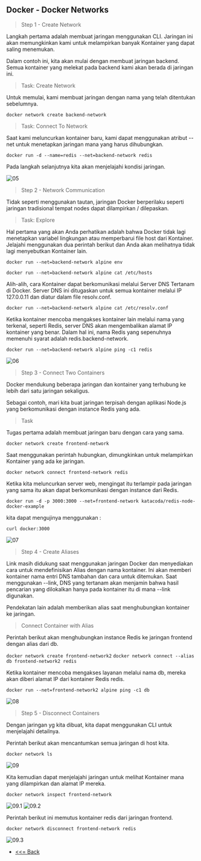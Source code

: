 ## Docker - Docker Networks

> Step 1 - Create Network

Langkah pertama adalah membuat jaringan menggunakan CLI. Jaringan ini akan memungkinkan kami untuk melampirkan banyak Kontainer yang dapat saling menemukan.

Dalam contoh ini, kita akan mulai dengan membuat jaringan backend. Semua kontainer yang melekat pada backend kami akan berada di jaringan ini.

> Task: Create Network

Untuk memulai, kami membuat jaringan dengan nama yang telah ditentukan sebelumnya.

```docker network create backend-network```

> Task: Connect To Network

Saat kami meluncurkan kontainer baru, kami dapat menggunakan atribut --net untuk menetapkan jaringan mana yang harus dihubungkan.

```docker run -d --name=redis --net=backend-network redis```

Pada langkah selanjutnya kita akan menjelajahi kondisi jaringan.


![05](images/README.05.jpg)

> Step 2 - Network Communication

Tidak seperti menggunakan tautan, jaringan Docker berperilaku seperti jaringan tradisional tempat nodes dapat dilampirkan / dilepaskan.

> Task: Explore

Hal pertama yang akan Anda perhatikan adalah bahwa Docker tidak lagi menetapkan variabel lingkungan atau memperbarui file host dari Kontainer. Jelajahi menggunakan dua perintah berikut dan Anda akan melihatnya tidak lagi menyebutkan Kontainer lain.

```docker run --net=backend-network alpine env```

```docker run --net=backend-network alpine cat /etc/hosts```

Alih-alih, cara Kontainer dapat berkomunikasi melalui Server DNS Tertanam di Docker. Server DNS ini ditugaskan untuk semua kontainer melalui IP 127.0.0.11 dan diatur dalam file resolv.conf.

```docker run --net=backend-network alpine cat /etc/resolv.conf```

Ketika kontainer mencoba mengakses kontainer lain melalui nama yang terkenal, seperti Redis, server DNS akan mengembalikan alamat IP kontainer yang benar. Dalam hal ini, nama Redis yang sepenuhnya memenuhi syarat adalah redis.backend-network.

```docker run --net=backend-network alpine ping -c1 redis```


![06](images/README.06.jpg)

> Step 3 - Connect Two Containers

Docker mendukung beberapa jaringan dan kontainer yang terhubung ke lebih dari satu jaringan sekaligus.

Sebagai contoh, mari kita buat jaringan terpisah dengan aplikasi Node.js yang berkomunikasi dengan instance Redis yang ada.

> Task

Tugas pertama adalah membuat jaringan baru dengan cara yang sama.

```docker network create frontend-network```

Saat menggunakan perintah hubungkan, dimungkinkan untuk melampirkan Kontainer yang ada ke jaringan.

```docker network connect frontend-network redis```

Ketika kita meluncurkan server web, mengingat itu terlampir pada jaringan yang sama itu akan dapat berkomunikasi dengan instance dari Redis.

```docker run -d -p 3000:3000 --net=frontend-network katacoda/redis-node-docker-example```

kita dapat mengujinya menggunakan :

```curl docker:3000```


![07](images/README.07.jpg)

> Step 4 - Create Aliases

Link masih didukung saat menggunakan jaringan Docker dan menyediakan cara untuk mendefinisikan Alias dengan nama kontainer. Ini akan memberi kontainer nama entri DNS tambahan dan cara untuk ditemukan. Saat menggunakan --link, DNS yang tertanam akan menjamin bahwa hasil pencarian yang dilokalkan hanya pada kontainer itu di mana --link digunakan.

Pendekatan lain adalah memberikan alias saat menghubungkan kontainer ke jaringan.

> Connect Container with Alias

Perintah berikut akan menghubungkan instance Redis ke jaringan frontend dengan alias dari db.

```docker network create frontend-network2``` 
```docker network connect --alias db frontend-network2 redis```

Ketika kontainer mencoba mengakses layanan melalui nama db, mereka akan diberi alamat IP dari kontainer Redis redis.

```docker run --net=frontend-network2 alpine ping -c1 db```


![08](images/README.08.jpg)

> Step 5 - Disconnect Containers

Dengan jaringan yg kita dibuat, kita dapat menggunakan CLI untuk menjelajahi detailnya.

Perintah berikut akan mencantumkan semua jaringan di host kita.

```docker network ls```


![09](images/README.09.jpg)

Kita kemudian dapat menjelajahi jaringan untuk melihat Kontainer mana yang dilampirkan dan alamat IP mereka.

```docker network inspect frontend-network```


![09.1](images/README.09.1.jpg)
![09.2](images/README.09.2.jpg)

Perintah berikut ini memutus kontainer redis dari jaringan frontend.

```docker network disconnect frontend-network redis```


![09.3](images/README.09.3.jpg)



* [<<= Back](README.md)